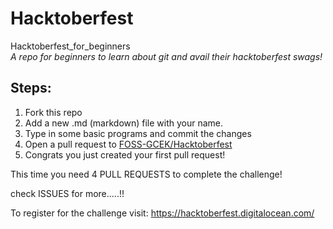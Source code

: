 # Hacktoberfest
Hacktoberfest_for_beginners  
*A repo for beginners to learn about git and avail their hacktoberfest swags!*

## Steps:

1. Fork this repo
2. Add a new .md (markdown) file with your name.
3. Type in some basic programs and commit the changes
4. Open a pull request to [FOSS-GCEK/Hacktoberfest](https://github.com/FOSS-GCEK/Hacktoberfest/pulls)
5. Congrats you just created your first pull request!

This time you need 4 PULL REQUESTS to complete the challenge!

check ISSUES for more.....!!

To register for the challenge visit: https://hacktoberfest.digitalocean.com/

